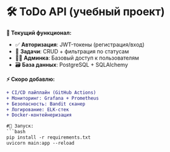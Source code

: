 # 🛠 ToDo API (учебный проект)

**🔧 Текущий функционал:**
- ✅ **Авторизация**: JWT-токены (регистрация/вход)
- 📝 **Задачи**: CRUD + фильтрация по статусам
- 👨‍💻 **Админка**: Базовый доступ к пользователям
- 🗃 **База данных**: PostgreSQL + SQLAlchemy

**⚡ Скоро добавлю:**
```diff
+ CI/CD пайплайн (GitHub Actions)
+ Мониторинг: Grafana + Prometheus
+ Безопасность: Bandit сканер
+ Логирование: ELK-стек
+ Docker-контейнеризация 

#🚀 Запуск:
```bash
pip install -r requirements.txt
uvicorn main:app --reload
